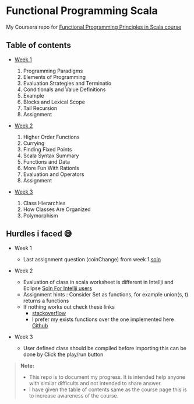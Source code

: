 Functional Programming Scala
============================

My Coursera repo for [Functional Programming Principles in Scala course](https://www.coursera.org/learn/progfun1/home/welcome)

Table of contents
-------------

- [Week 1](https://www.coursera.org/learn/progfun1/home/week/1)
  1. Programming Paradigms
  2. Elements of Programming
  3. Evaluation Strategies and Terminatio
  4. Conditionals and Value Definitions
  5. Example
  6. Blocks and Lexical Scope
  7. Tail Recursion
  8. Assignment

- [Week 2](https://www.coursera.org/learn/progfun1/home/week/2)
  1. Higher Order Functions
  2. Currying
  3. Finding Fixed Points
  4. Scala Syntax Summary
  5. Functions and Data
  6. More Fun With Rationls
  7. Evaluation and Operators
  8. Assignment

- [Week 3](https://www.coursera.org/learn/progfun1/home/week/3)
  1. Class Hierarchies
  2. How Classes Are Organized
  3. Polymorphism

Hurdles i faced :sweat_smile:
---------
- Week 1
  - Last assignment question (coinChange) from week 1 [soln](http://www.geeksforgeeks.org/dynamic-programming-set-7-coin-change/)

- Week 2
  - Evaluation of class in scala worksheet is different in Intellji and Eclipse [Soln For Intellji users](https://stackoverflow.com/questions/33630274/intellij-worksheet-and-classes-defined-in-it)
  - Assignment hints : Consider Set as functions, for example union(s, t) returns a functions
  - If nothing works out check these links
    * [stackoverflow](https://stackoverflow.com/questions/19204631/union-of-two-sets-in-scala)
    * I prefer my exists functions over the one implemented here [Github](https://github.com/erlinis/scala-progfun-funsets/blob/master/src/main/scala/funsets/FunSets.scala)

- Week 3
  - User defined class should be compiled before importing this can be done by Click the play/run button

> **Note:**
> - This repo is to document my progress. It is intended help anyone with similar difficults and not intended to share answer.
> - I have given the table of contents same as the course page this is to increase awareness of the course.
